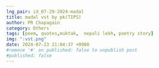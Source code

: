 ```yaml
---
lng_pair: id_07-29-2024-madal
title: madal vst by pk(TIPS)
author: PR Chapagain  
category: Others  
tags: [poem, quotes,muktak,  nepali lekh, poetry story]  
img: ":vst.png"  
date: 2024-07-23 21:04:37 +0900  
#remove '#' on published: false to unpublish post  
#published: false  
---
```



<div style="background-image: url('https://cdn.pixabay.com/photo/2014/06/15/22/36/pattern-369543_1280.png'); background-size: cover; padding: 20px; text-align: center; color: white; position: relative; height: 100%;"></div>

  <div style="background: rgba(0, 0, 0, 0.5); padding: 10px; color: white; display: flex; align-items: center; justify-content: space-between;">
    <div style="text-align: left; font-size: 14px; background: rgba(0, 0, 0, 0.2); padding: 5px; color: white; display: inline-block; border: 2px solid #00ff00; border-radius: 5px;">
        <span style="color: red;">INFORMATION</span>
 <div style="font-size: 24px; margin: 0; flex-grow: 1; text-align: center;">
        madal vst by pk entertainment nepal(TIPS)
    </div>
</div>
    </div>
---
# Madal VST Plugin

## Features of Madal VST Plugin

- **Authentic Madal Sound**: Experience the traditional Madal sound with a high level of realism.
- **Multiple Playing Styles**: Choose from a variety of playing styles to suit different musical genres.
- **Adjustable Tempo**: Modify the tempo to match your composition's requirements.
- **Customizable Sound Settings**: Fine-tune the sound settings to achieve your desired effect.
- **User-Friendly Interface**: Navigate the plugin easily, even if you're a beginner.

## How to Use the Madal VST Plugin

Using the Madal VST Plugin is straightforward:

1. **Install the Plugin**: Download and install the plugin on your music production software.
2. **Load the Plugin**: Add it to a track in your project.
3. **Choose Playing Styles**: Select from various playing styles to fit your music.
4. **Adjust Tempo**: Set the tempo according to your composition.
5. **Customize Sound Settings**: Tailor the sound to your preference.

## Why Choose Madal VST Plugin by PK Entertainment Nepal

- **Authentic Sound**: The plugin provides a genuine Madal sound experience.
- **High Quality**: Crafted with top-notch standards to deliver exceptional sound.
- **User-Friendly**: Designed for ease of use, even for newcomers.
- **Excellent Support**: PK Entertainment Nepal offers outstanding customer support for the plugin.

## How to Buy

To purchase the Madal VST Plugin by PK Entertainment Nepal, visit their official website at [merotips.com](http://merotips.com).

## Conclusion

The Madal VST Plugin by PK Entertainment Nepal is an indispensable tool for Nepalese music producers seeking to incorporate the authentic Madal sound into their compositions. With features such as multiple playing styles, adjustable tempo, customizable sound settings, and an intuitive interface, this plugin is a must-have for any serious music producer in Nepal.
